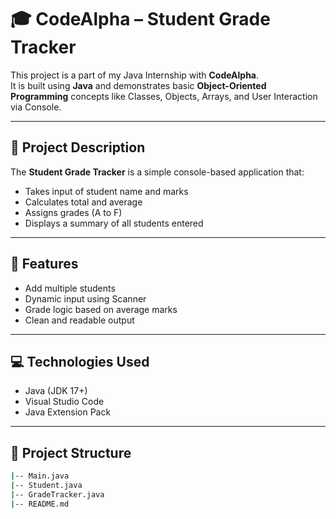 # 🎓 CodeAlpha – Student Grade Tracker

This project is a part of my Java Internship with **CodeAlpha**.  
It is built using **Java** and demonstrates basic **Object-Oriented Programming** concepts like Classes, Objects, Arrays, and User Interaction via Console.

---

## 📌 Project Description

The **Student Grade Tracker** is a simple console-based application that:

- Takes input of student name and marks
- Calculates total and average
- Assigns grades (A to F)
- Displays a summary of all students entered

---

## 🚀 Features

- Add multiple students
- Dynamic input using Scanner
- Grade logic based on average marks
- Clean and readable output

---

## 💻 Technologies Used

- Java (JDK 17+)
- Visual Studio Code
- Java Extension Pack

---

## 📁 Project Structure

```bash
|-- Main.java
|-- Student.java
|-- GradeTracker.java
|-- README.md

